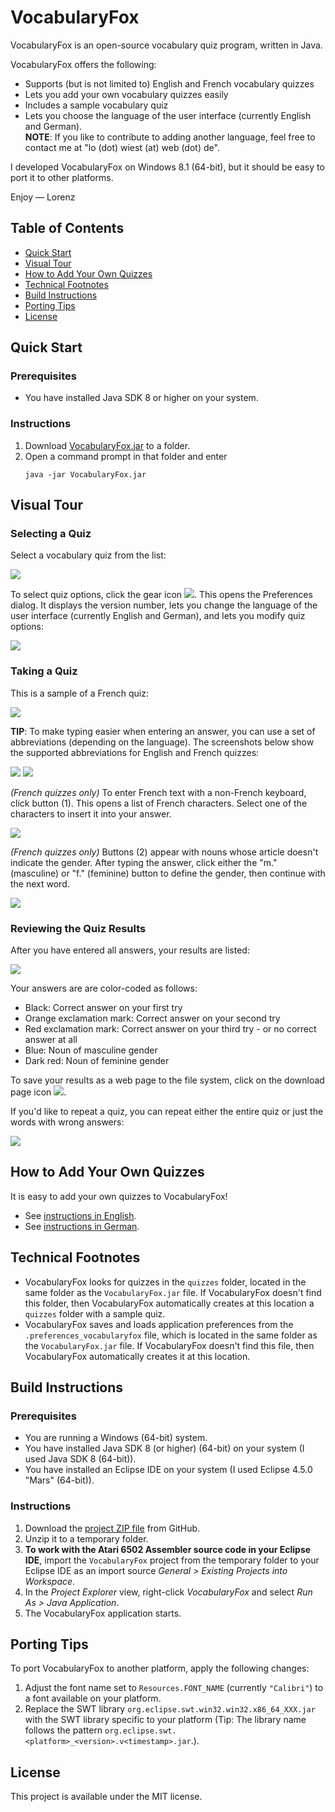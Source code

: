 # VocabularyFox

VocabularyFox is an open-source vocabulary quiz program, written in Java.

VocabularyFox offers the following:
* Supports (but is not limited to) English and French vocabulary quizzes
* Lets you add your own vocabulary quizzes easily
* Includes a sample vocabulary quiz
* Lets you choose the language of the user interface (currently English and German).  
**NOTE**: If you like to contribute to adding another language, feel free to contact me at "lo (dot) wiest (at) web (dot) de".

I developed VocabularyFox on Windows 8.1 (64-bit), but it should be easy to port it to other platforms.

Enjoy &mdash; Lorenz

## Table of Contents

* [Quick Start](#quick-start)
* [Visual Tour](#visual-tour)
* [How to Add Your Own Quizzes](#how-to-add-your-own-quizzes)
* [Technical Footnotes](#technical-footnotes)
* [Build Instructions](#build-instructions)
* [Porting Tips](#porting-tips)
* [License](#license)


## Quick Start

### Prerequisites
* You have installed Java SDK 8 or higher on your system.

### Instructions
1. Download [VocabularyFox.jar](https://github.com/lwiest/VocabularyFox/releases/download/latest/VocabularyFox.jar) to a folder.
2. Open a command prompt in that folder and enter
   ``` 
   java -jar VocabularyFox.jar
   ```

## Visual Tour

### Selecting a Quiz

Select a vocabulary quiz from the list:

<img src="pics/pic01.png"/>

To select quiz options, click the gear icon <img src="pics/pic02.png"/>. This opens the Preferences dialog. It displays the version number, lets you change the language of the user interface (currently English and German), and lets you modify quiz options:

<img src="pics/pic03.png"/>

### Taking a Quiz

This is a sample of a French quiz:

<img src="pics/pic06.png"/>

**TIP**: To make typing easier when entering an answer, you can use a set of abbreviations (depending on the language). The screenshots below show the supported abbreviations for English and French quizzes:

<img src="pics/pic04.png"/> <img src="pics/pic05.png"/>

_(French quizzes only)_ To enter French text with a non-French keyboard, click button (1). This opens a list of French characters. Select one of the characters to insert it into your answer.

<img src="pics/pic07.png"/>

_(French quizzes only)_ Buttons (2) appear with nouns whose article doesn't indicate the gender. After typing the answer, click either the "m." (masculine) or "f." (feminine) button to define the gender, then continue with the next word.

<img src="pics/pic08.png"/>

### Reviewing the Quiz Results

After you have entered all answers, your results are listed:

<img src="pics/pic09.png"/>

Your answers are are color-coded as follows: 
* Black: Correct answer on your first try
* Orange exclamation mark: Correct answer on your second try
* Red exclamation mark: Correct answer on your third try - or no correct answer at all
* Blue: Noun of masculine gender
* Dark red: Noun of feminine gender

To save your results as a web page to the file system, click on the download page icon <img src="pics/pic10.png"/>.

If you'd like to repeat a quiz, you can repeat either the entire quiz or just the words with wrong answers:

<img src="pics/pic11.png"/>

## How to Add Your Own Quizzes

It is easy to add your own quizzes to VocabularyFox!
* See [instructions in English](doc/VocabularyFox.Instructions.English.pdf).
* See [instructions in German](doc/VocabularyFox.Instructions.German.pdf).

## Technical Footnotes

* VocabularyFox looks for quizzes in the `quizzes` folder, located in the same folder as the `VocabularyFox.jar` file. If VocabularyFox doesn't find this folder, then VocabularyFox automatically creates at this location a `quizzes` folder with a sample quiz.
* VocabularyFox saves and loads application preferences from the `.preferences_vocabularyfox` file, which is located in the same folder as the `VocabularyFox.jar` file. If VocabularyFox doesn't find this file, then VocabularyFox automatically creates it at this location.

## Build Instructions

### Prerequisites

* You are running a Windows (64-bit) system.
* You have installed Java SDK 8 (or higher) (64-bit) on your system (I used Java SDK 8 (64-bit)).
* You have installed an Eclipse IDE on your system (I used Eclipse 4.5.0 "Mars" (64-bit)).

### Instructions

1. Download the [project ZIP file](https://github.com/lwiest/VocabularyFox/archive/master.zip) from GitHub.
2. Unzip it to a temporary folder.
3. **To work with the Atari 6502 Assembler source code in your Eclipse IDE**, import the `VocabularyFox` project from the temporary folder to your Eclipse IDE as an import source _General > Existing Projects into Workspace_.
4. In the _Project Explorer_ view, right-click _VocabularyFox_ and select _Run As > Java Application_.
5. The VocabularyFox application starts.

## Porting Tips

To port VocabularyFox to another platform, apply the following changes:

1. Adjust the font name set to `Resources.FONT_NAME` (currently `"Calibri"`) to a font available on your platform.
2. Replace the SWT library `org.eclipse.swt.win32.win32.x86_64_XXX.jar` with the SWT library specific to your platform (Tip: The library name follows the pattern `org.eclipse.swt.<platform>_<version>.v<timestamp>.jar`.).

## License

This project is available under the MIT license.

